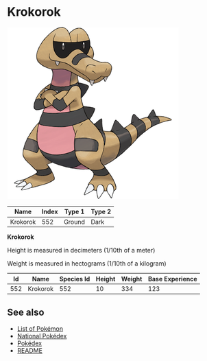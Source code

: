 # Krokorok


![Krokorok](images/552.png)

| **Name** | **Index** | **Type 1** | **Type 2** |
|----|----|----|----|
| Krokorok | 552 | Ground | Dark  |

**Krokorok** 


Height is measured in decimeters (1/10th of a meter)

Weight is measured in hectograms (1/10th of a kilogram)

| **Id** | **Name** | **Species Id** | **Height** | **Weight** | **Base Experience** |
|--------|----------|----------------|------------|------------|---------------------|
| 552 | Krokorok | 552 | 10 | 334 | 123 |


## See also

- [List of Pokémon](../pokemon.md)
- [National Pokédex](../national_pokedex.md)
- [Pokédex](../pokedex.md)
- [README](../README.md)
